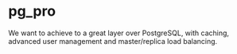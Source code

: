 # pg_pro
We want to achieve to a great layer over PostgreSQL, with caching, advanced user management and master/replica load balancing. 

